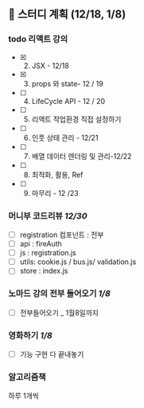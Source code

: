 ## 📆 스터디 계획 (12/18, 1/8)
### todo **리액트 강의** 
- [x] 2. JSX - 12/18 
- [x] 3. props 와 state- 12 / 19 
- [ ] 4. LifeCycle API - 12 / 20 
- [ ] 5. 리액트 작업환경 직접 설정하기 
- [ ] 6. 인풋 상태 관리 - 12/21 
- [ ] 7. 배열 데이터 렌더링 및 관리-12/22 
- [ ] 8. 최적화, 활용, Ref 
- [ ] 9. 마무리 - 12 /23 

### 머니부 코드리뷰 *12/30*
- [ ] registration 컴포넌트 : 전부 
- [ ] api : fireAuth 
- [ ] js : registration.js 
- [ ] utils: cookie.js / bus.js/ validation.js 
- [ ] store : index.js 

### 노마드 강의 전부 들어오기 *1/8*
- [ ] 전부들어오기 _ 1월8일까지 

### 영화하기 *1/8*
- [ ] 기능 구현 다 끝내놓기
 
### 알고리즘책 
하루 1개씩
